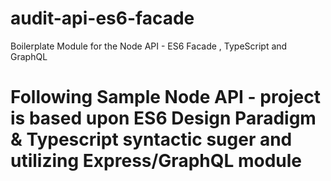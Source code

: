 # audit-api-es6-facade
Boilerplate Module for the Node API - ES6 Facade , TypeScript and GraphQL

# Following Sample Node API - project is based upon ES6 Design Paradigm & Typescript syntactic suger and utilizing Express/GraphQL module 

